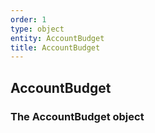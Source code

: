 ```yaml
---
order: 1
type: object
entity: AccountBudget 
title: AccountBudget 
---
```


## AccountBudget 
### The AccountBudget object

